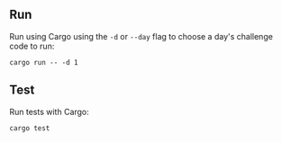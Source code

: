 ## Run

Run using Cargo using the `-d` or `--day` flag to choose a day's challenge code to run:

```
cargo run -- -d 1
```

## Test

Run tests with Cargo:

```
cargo test
```
